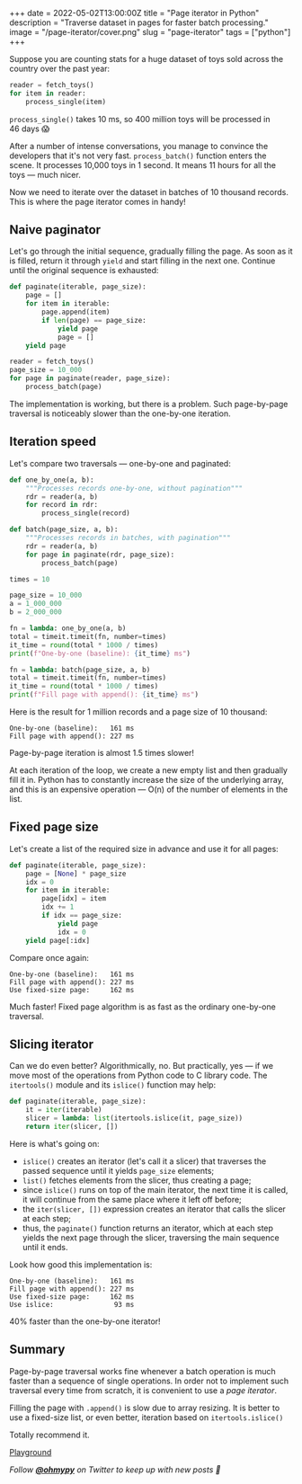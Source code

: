 +++
date = 2022-05-02T13:00:00Z
title = "Page iterator in Python"
description = "Traverse dataset in pages for faster batch processing."
image = "/page-iterator/cover.png"
slug = "page-iterator"
tags = ["python"]
+++

Suppose you are counting stats for a huge dataset of toys sold across the country over the past year:

```python
reader = fetch_toys()
for item in reader:
    process_single(item)
```

`process_single()` takes 10 ms, so 400 million toys will be processed in 46 days 😱

After a number of intense conversations, you manage to convince the developers that it's not very fast. `process_batch()` function enters the scene. It processes 10,000 toys in 1 second. It means 11 hours for all the toys — much nicer.

Now we need to iterate over the dataset in batches of 10 thousand records. This is where the page iterator comes in handy!

## Naive paginator

Let's go through the initial sequence, gradually filling the page. As soon as it is filled, return it through `yield` and start filling in the next one. Continue until the original sequence is exhausted:

```python
def paginate(iterable, page_size):
    page = []
    for item in iterable:
        page.append(item)
        if len(page) == page_size:
            yield page
            page = []
    yield page
```

```python
reader = fetch_toys()
page_size = 10_000
for page in paginate(reader, page_size):
    process_batch(page)
```

The implementation is working, but there is a problem. Such page-by-page traversal is noticeably slower than the one-by-one iteration.

## Iteration speed

Let's compare two traversals — one-by-one and paginated:

```python
def one_by_one(a, b):
    """Processes records one-by-one, without pagination"""
    rdr = reader(a, b)
    for record in rdr:
        process_single(record)

def batch(page_size, a, b):
    """Processes records in batches, with pagination"""
    rdr = reader(a, b)
    for page in paginate(rdr, page_size):
        process_batch(page)

times = 10

page_size = 10_000
a = 1_000_000
b = 2_000_000

fn = lambda: one_by_one(a, b)
total = timeit.timeit(fn, number=times)
it_time = round(total * 1000 / times)
print(f"One-by-one (baseline): {it_time} ms")

fn = lambda: batch(page_size, a, b)
total = timeit.timeit(fn, number=times)
it_time = round(total * 1000 / times)
print(f"Fill page with append(): {it_time} ms")
```

Here is the result for 1 million records and a page size of 10 thousand:

```
One-by-one (baseline):   161 ms
Fill page with append(): 227 ms
```

Page-by-page iteration is almost 1.5 times slower!

At each iteration of the loop, we create a new empty list and then gradually fill it in. Python has to constantly increase the size of the underlying array, and this is an expensive operation — O(n) of the number of elements in the list.

## Fixed page size

Let's create a list of the required size in advance and use it for all pages:

```python
def paginate(iterable, page_size):
    page = [None] * page_size
    idx = 0
    for item in iterable:
        page[idx] = item
        idx += 1
        if idx == page_size:
            yield page
            idx = 0
    yield page[:idx]
```

Compare once again:

```
One-by-one (baseline):   161 ms
Fill page with append(): 227 ms
Use fixed-size page:     162 ms
```

Much faster! Fixed page algorithm is as fast as the ordinary one-by-one traversal.

## Slicing iterator

Can we do even better? Algorithmically, no. But practically, yes — if we move most of the operations from Python code to C library code. The `itertools()` module and its `islice()` function may help:

```python
def paginate(iterable, page_size):
    it = iter(iterable)
    slicer = lambda: list(itertools.islice(it, page_size))
    return iter(slicer, [])
```

Here is what's going on:

-   `islice()` creates an iterator (let's call it a slicer) that traverses the passed sequence until it yields `page_size` elements;
-   `list()` fetches elements from the slicer, thus creating a page;
-   since `islice()` runs on top of the main iterator, the next time it is called, it will continue from the same place where it left off before;
-   the `iter(slicer, [])` expression creates an iterator that calls the slicer at each step;
-   thus, the `paginate()` function returns an iterator, which at each step yields the next page through the slicer, traversing the main sequence until it ends.

Look how good this implementation is:

```
One-by-one (baseline):   161 ms
Fill page with append(): 227 ms
Use fixed-size page:     162 ms
Use islice:               93 ms
```

40% faster than the one-by-one iterator!

## Summary

Page-by-page traversal works fine whenever a batch operation is much faster than a sequence of single operations. In order not to implement such traversal every time from scratch, it is convenient to use a _page iterator_.

Filling the page with `.append()` is slow due to array resizing. It is better to use a fixed-size list, or even better, iteration based on `itertools.islice()`

Totally recommend it.

[Playground](https://replit.com/@antonz/page-iterator#main.py)

_Follow **[@ohmypy](https://twitter.com/ohmypy)** on Twitter to keep up with new posts 🚀_
